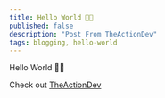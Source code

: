```yaml
---
title: Hello World 👋🏻
published: false
description: "Post From TheActionDev"
tags: blogging, hello-world
---
```


Hello World 👋🏻

Check out [TheActionDev](https://github.com/ful1e5/TheActionDev)
